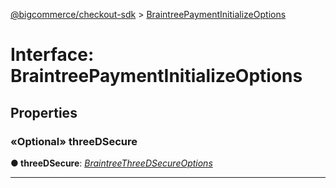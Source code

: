 [@bigcommerce/checkout-sdk](../README.md) > [BraintreePaymentInitializeOptions](../interfaces/braintreepaymentinitializeoptions.md)



# Interface: BraintreePaymentInitializeOptions


## Properties
<a id="threedsecure"></a>

### «Optional» threeDSecure

**●  threeDSecure**:  *[BraintreeThreeDSecureOptions](braintreethreedsecureoptions.md)* 






___


